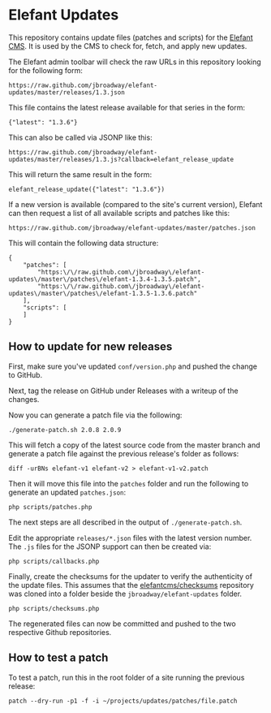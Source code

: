 # Elefant Updates

This repository contains update files (patches and scripts) for the
[Elefant CMS](http://www.elefantcms.com/). It is used by the CMS to
check for, fetch, and apply new updates.

The Elefant admin toolbar will check the raw URLs in this repository
looking for the following form:

	https://raw.github.com/jbroadway/elefant-updates/master/releases/1.3.json

This file contains the latest release available for that series in the form:

	{"latest": "1.3.6"}

This can also be called via JSONP like this:

	https://raw.github.com/jbroadway/elefant-updates/master/releases/1.3.js?callback=elefant_release_update

This will return the same result in the form:

	elefant_release_update({"latest": "1.3.6"})

If a new version is available (compared to the site's current version),
Elefant can then request a list of all available scripts and patches
like this:

	https://raw.github.com/jbroadway/elefant-updates/master/patches.json

This will contain the following data structure:

	{
		"patches": [
			"https:\/\/raw.github.com\/jbroadway\/elefant-updates\/master\/patches\/elefant-1.3.4-1.3.5.patch",
			"https:\/\/raw.github.com\/jbroadway\/elefant-updates\/master\/patches\/elefant-1.3.5-1.3.6.patch"
		],
		"scripts": [
		]
	}

## How to update for new releases

First, make sure you've updated `conf/version.php` and pushed the change to GitHub.

Next, tag the release on GitHub under Releases with a writeup of the changes.

Now you can generate a patch file via the following:

	./generate-patch.sh 2.0.8 2.0.9

This will fetch a copy of the latest source code from the master branch and generate
a patch file against the previous release's folder as follows:

	diff -urBNs elefant-v1 elefant-v2 > elefant-v1-v2.patch

Then it will move this file into the `patches` folder and run the following to generate
an updated `patches.json`:

	php scripts/patches.php

The next steps are all described in the output of `./generate-patch.sh`.

Edit the appropriate `releases/*.json` files with the latest version number.
The `.js` files for the JSONP support can then be created via:

	php scripts/callbacks.php

Finally, create the checksums for the updater to verify the authenticity of the
update files. This assumes that the [elefantcms/checksums](https://github.com/elefantcms/checksums)
repository was cloned into a folder beside the `jbroadway/elefant-updates` folder.

	php scripts/checksums.php

The regenerated files can now be committed and pushed to the two respective Github
repositories.

## How to test a patch

To test a patch, run this in the root folder of a site running the previous release:

	patch --dry-run -p1 -f -i ~/projects/updates/patches/file.patch
